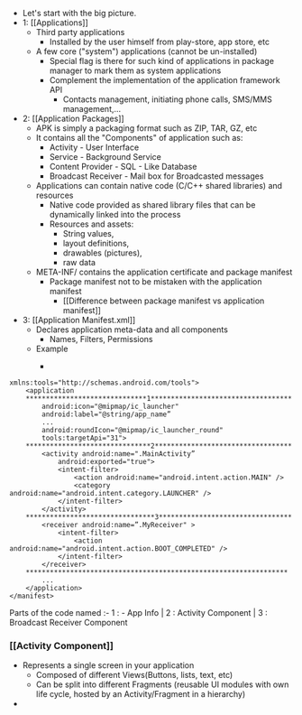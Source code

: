 - Let's start with the big picture. 
- 1: [[Applications]]
	- Third party applications
		- Installed by the user himself from play-store, app store, etc
	- A few core ("system") applications (cannot be un-installed) 
		- Special flag is there for such kind of applications in package manager to mark them as system applications
		- Complement the implementation of the application framework API
			- Contacts management, initiating phone calls, SMS/MMS management,…
- 2: [[Application Packages]]
	- APK is simply a packaging format such as ZIP, TAR, GZ, etc
	- It contains all the "Components" of application such as: 
		- Activity - User Interface
		- Service - Background Service
		- Content Provider - SQL - Like Database
		- Broadcast Receiver - Mail box for Broadcasted messages
	- Applications can contain native code (C/C++ shared libraries) and resources
		- Native code provided as shared library files that can be dynamically linked into the process
		- Resources and assets: 
			- String values, 
			- layout definitions, 
			- drawables (pictures), 
			- raw data
	- META-INF/ contains the application certificate and package manifest
		- Package manifest not to be mistaken with the application manifest
			- [[Difference between package manifest vs application manifest]]
- 3: [[Application Manifest.xml]]
	- Declares application meta-data and all components
		- Names, Filters, Permissions
	- Example
		- ```
```<manifest xmlns:android="http://schemas.android.com/apk/res/android"
xmlns:tools="http://schemas.android.com/tools">
	<application
	******************************1***********************************
		android:icon="@mipmap/ic_launcher"
		android:label="@string/app_name”
		...
		android:roundIcon="@mipmap/ic_launcher_round"
		tools:targetApi="31">
	*******************************2**********************************	
		<activity android:name=".MainActivity”
			android:exported="true">
			<intent-filter>
				<action android:name="android.intent.action.MAIN" />
				<category android:name="android.intent.category.LAUNCHER" />
			</intent-filter>
		</activity>
	********************************3*********************************
		<receiver android:name=”.MyReceiver" >
			<intent-filter>
				<action android:name="android.intent.action.BOOT_COMPLETED" />
			</intent-filter>
		</receiver>
	*****************************************************************
		...
	</application>
</manifest>
```
Parts of the code named :- 1 : - App Info | 2 : Activity Component | 3 : Broadcast Receiver Component 
### [[Activity Component]]
- Represents a single screen in your application
	- Composed of different Views(Buttons, lists, text, etc)
	- Can be split into different Fragments (reusable UI modules with own life cycle, hosted by an Activity/Fragment in a hierarchy)
- 